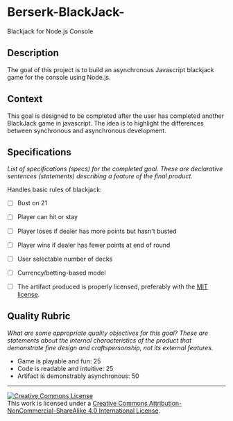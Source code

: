 # Berserk-BlackJack-
Blackjack for Node.js Console 
## Description

The goal of this project is to build an asynchronous Javascript blackjack game for the console using Node.js.

## Context

This goal is designed to be completed after the user has completed another BlackJack game in javascript.  The idea is to highlight the differences between synchronous and asynchronous development.

## Specifications

_List of specifications (specs) for the completed goal. These are declarative sentences (statements) describing a feature of the final product._

 Handles basic rules of blackjack:
   - [ ] Bust on 21
   - [ ] Player can hit or stay
   - [ ] Player loses if dealer has more points but hasn't busted
   - [ ] Player wins if dealer has fewer points at end of round
   - [ ] User selectable number of decks
   - [ ] Currency/betting-based model
   
   - [ ] The artifact produced is properly licensed, preferably with the [MIT license][mit-license].



## Quality Rubric

_What are some appropriate quality objectives for this goal? These are statements about the internal characteristics of the product that demonstrate fine design and craftspersonship, not its external features._

- Game is playable and fun: 25
- Code is readable and intuitive: 25
- Artifact is demonstrably asynchronous: 50
---

<!-- LICENSE -->

<a rel="license" href="http://creativecommons.org/licenses/by-nc-sa/4.0/"><img alt="Creative Commons License" style="border-width:0" src="https://i.creativecommons.org/l/by-nc-sa/4.0/80x15.png" /></a>
<br />This work is licensed under a <a rel="license" href="http://creativecommons.org/licenses/by-nc-sa/4.0/">Creative Commons Attribution-NonCommercial-ShareAlike 4.0 International License</a>.

[mit-license]: https://opensource.org/licenses/MIT
